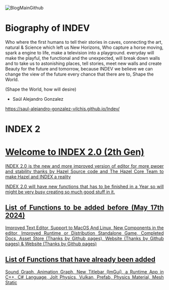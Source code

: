 ![BlogMainGithub](https://github.com/INDEV-Technologies/.github/assets/126918321/c2c67786-f322-4376-b50f-6a3c1dc603fd)

# Biography of INDEV
Who where the first humans to tell their stories in caves, connecting the art, natural & Science which left us New Horizons, Who capture a horse moving, spark a engine to life, make a television into a playground. everyday will make the playful, the functional and the unexpected, will break down walls and to take us to astonishing places, tell stories, meet new walls and create Beauty for the future and tomorrow, because INDEV we believe we can change the view of the future every chance that there are to, Shape the World. 

(Shape the World, how will desire)

- Saúl Alejandro Gonzalez  

https://saul-alejandro-gonzalez-vilchis.github.io/Indev/

<h1>INDEX 2</h1>
<p align="center">
  <a href="">
    <h1>Welcome to INDEX 2.0 (2th Gen)</h1>
    <p align="justify">INDEX 2.0 is the new and more improved version of editor for more pwoer and stability thanks by Hazel Source code and The Hazel Core Team to make Hazel and INDEX a reality</p>
    <p align="justify">INDEX 2.0 will have new functions that has to be finished in a Year so will might be very busy creating so much good stuff in it.</p>
    <h2 align="justify">List of Functions to be added before (May 17th 2024)</h2>
    <p align="justify">Improved Text Editor, Support to MacOS And Linux, New Components in the editor, Improved Runtime or Distribution Standalone Game, Completed Docs, Asset Store (Thanks by Github pages), Website (Thanks by Github pages) & Website (Thanks by Github pages)</p>
    <h2 align="justify">List of Functions that have already been added </h2>
    <p align="justify">Sound Graph, Animation Graph, New Titlebar (ImGui), a Runtime App in C++, C# Language, Jolt Physics, Vulkan, Prefab, Physics Material, Mesh Static</p>
  </a>
</p>
